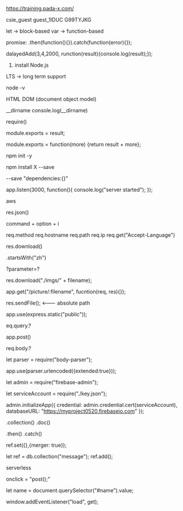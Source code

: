 https://training.pada-x.com/

csie_guest
guest_1IDUC
G99TYJKG

let -> block-based
var -> function-based

promise:
.then(function(){}).catch(function(error){});

dalayedAdd(3,4,2000, runction(result){console.log(result);});

1. install Node.js

LTS -> long term support

node -v

HTML DOM (document object model)

__dirname
console.log(__dirname)

require()

module.exports = result;


module.exports = function(more) {return result + more};

npm init -y

npm install X --save

--save
"dependencies:{}"


app.listen(3000, function(){
    console.log("server started");
    });


aws

res.json()

command + option + i

req.method
req.hostname
req.path
req.ip
req.get("Accept-Language")

res.download()

.startsWith("zh")

?parameter=?

res.download("./imgs/" + filename);

app.get("/picture/:filename", fucntion(req, res){});


res.sendFile(); <--- absolute path

app.use(express.static("public"));


eq.query.?

app.post()

req.body.?

let parser = require("body-parser");

app.use(parser.urlencoded({extended:true}));


let admin = require("firebase-admin");

let serviceAccount = require("./key.json");

admin.initializeApp({
  credential: admin.credential.cert(serviceAccount),
  databaseURL: "https://myproject0520.firebaseio.com"
});


.collection()
.doc()


.then()
.catch()

ref.set({},{merger: true});


let ref = db.collection("message");
ref.add();

serverless

onclick = "post();"

let name = document.querySelector("#name").value;

window.addEventListener("load", get);

